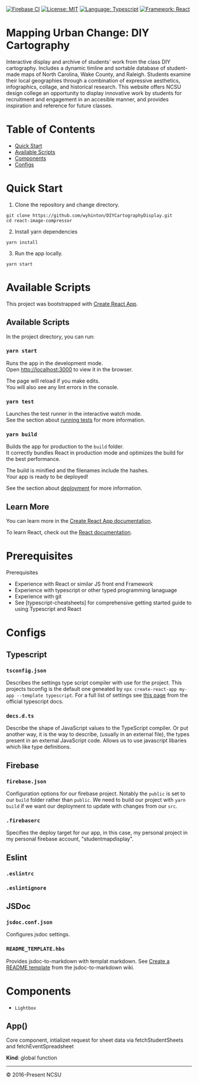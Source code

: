 [![Firebase CI](https://github.com/wyhinton/DIYCartographyDisplay/actions/workflows/firebase.js.yml/badge.svg)](https://github.com/wyhinton/DIYCartographyDisplay/actions/workflows/firebase.js.yml/badge.svg)
[![License: MIT](https://img.shields.io/badge/License-MIT-yellow.svg)](https://opensource.org/licenses/MIT)
[![Language: Typescript](https://badges.aleen42.com/src/typescript.svg)](https://badges.aleen42.com/src/typescript.svg)
[![Framework: React](https://badges.aleen42.com/src/react.svg)](https://badges.aleen42.com/src/react.svg)

# Mapping Urban Change: DIY Cartography
Interactive display and archive of students' work from the class DIY cartography. Includes a dynamic timline and sortable database of student-made maps of North Carolina, Wake County, and Raleigh.
Students examine their local geographies through a combination of expressive aesthetics, infographics, collage, and historical research. 
This website offers NCSU design college an opportunity to display innovative work by students for recruitment and engagement in an accesible manner, and provides 
inspiration and reference for future classes. 

# Table of Contents
- [Quick Start](#quick-start)
- [Available Scripts](#available-scripts)
- [Components](#components)
- [Configs](#configs)

# Quick Start

1. Clone the repository and change directory.

```
git clone https://github.com/wyhinton/DIYCartographyDisplay.git
cd react-image-compressor
```

2. Install yarn dependencies

```
yarn install
```

3. Run the app locally.

```
yarn start
```

# Available Scripts

This project was bootstrapped with [Create React App](https://github.com/facebook/create-react-app).

## Available Scripts

In the project directory, you can run:

### `yarn start`

Runs the app in the development mode.\
Open [http://localhost:3000](http://localhost:3000) to view it in the browser.

The page will reload if you make edits.\
You will also see any lint errors in the console.

### `yarn test`

Launches the test runner in the interactive watch mode.\
See the section about [running tests](https://facebook.github.io/create-react-app/docs/running-tests) for more information.

### `yarn build`

Builds the app for production to the `build` folder.\
It correctly bundles React in production mode and optimizes the build for the best performance.

The build is minified and the filenames include the hashes.\
Your app is ready to be deployed!

See the section about [deployment](https://facebook.github.io/create-react-app/docs/deployment) for more information.

## Learn More

You can learn more in the [Create React App documentation](https://facebook.github.io/create-react-app/docs/getting-started).

To learn React, check out the [React documentation](https://reactjs.org/).

# Prerequisites
Prerequisites
  - Experience with React or similar JS front end Framework
  - Experience with typescript or other typed programming lanaguage
  - Experience with git 
  - See [typescript-cheatsheets] for comprehensive getting started guide to using Typescript and React
# Configs
## Typescript
### ```tsconfig.json```
Describes the settings type script compiler with use for the project. This projects tsconfig is the default one geneated by ```npx create-react-app my-app --template typescript```. For a full list of settings see [this page](https://www.typescriptlang.org/tsconfig) from the official typescript docs. 
### ```decs.d.ts```
Describe the shape of JavaScript values to the TypeScript compiler. Or put another way, it is the way to describe, (usually in an external file), the types present in an external JavaScript code. Allows us to use javascript libaries which like type definitions.
## Firebase
### ```firebase.json```
Configuration options for our firebase project. Notably the ```public``` is set to our ```build``` folder rather than ```public```. We need to build our project with ```yarn build``` if we want our deployment to update with changes from our ```src```.
### ```.firebaserc```
Specifies the deploy target for our app, in this case, my personal project in my personal firebase account, "studentmapdisplay".
## Eslint
### ```.eslintrc```
### ```.eslintignore```
## JSDoc
### ```jsdoc.conf.json```
Configures jsdoc settings.
### ```README_TEMPLATE.hbs```
Provides jsdoc-to-markdown with templat markdown. See [Create a README template](https://github.com/jsdoc2md/jsdoc-to-markdown/wiki/Create-a-README-template) from the jsdoc-to-markdown wiki.

# Components

- `Lightbox`


<a name="App"></a>

## App()
<p>Core component, intializet request for sheet data via fetchStudentSheets and fetchEventSpreadsheet</p>

**Kind**: global function  

* * *

&copy; 2016-Present NCSU